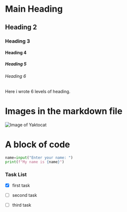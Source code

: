 # Main Heading
## Heading 2
### Heading 3
#### Heading 4
##### Heading 5
###### Heading 6
Here i wrote 6 levels of heading.


# Images in the markdown file
![Image of Yaktocat](https://octodex.github.com/images/yaktocat.png)

# A block of code
```python
name=input("Enter your name: ")
print(f"My name is {name}")
```

### Task List
- [x] first task
- [ ] second task
- [ ] third task


